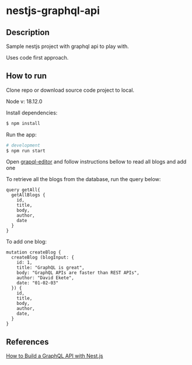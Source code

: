 # **nestjs-graphql-api**

## **Description**
Sample nestjs project with graphql api to play with.

Uses code first approach.

## **How to run**

Clone repo or download source code project to local.

Node v: 18.12.0

Install dependencies:
```bash
$ npm install
```

Run the app:

```bash
# development
$ npm run start
```

Open [grapql-editor](http://localhost:3000/graphql) and follow instructions bellow to read all blogs and add one

To retrieve all the blogs from the database, run the query below:

```grapql
query getAll{
  getAllBlogs {
    id,
    title,
    body,
    author,
    date
  }
}
```

To add one blog:
```grapql
mutation createBlog {
  createBlog (blogInput: {
    id: 1, 
    title: "GraphQL is great", 
    body: "GraphQL APIs are faster than REST APIs", 
    author: "David Ekete",
    date: "01-02-03"
  }) {
    id,
    title,
    body,
    author,
    date,
  }
}
```

## **References**
[How to Build a GraphQL API with Nest.js](https://blog.back4app.com/nestjs-graphql/)
